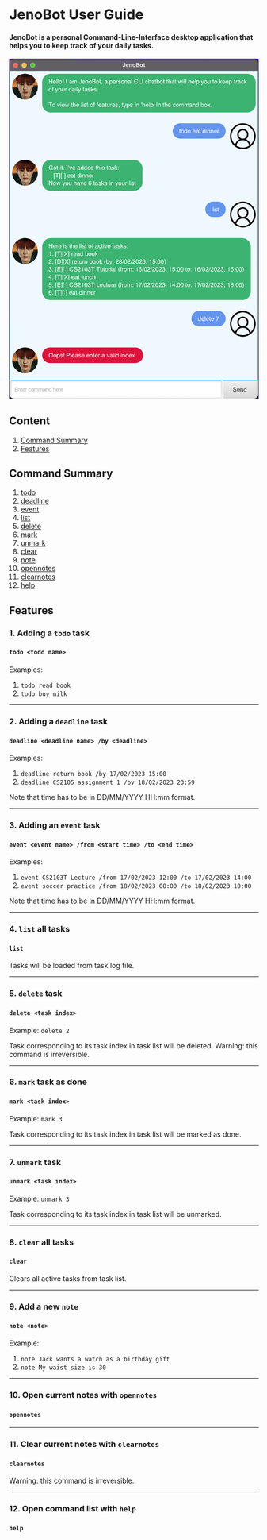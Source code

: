 # JenoBot User Guide

#### JenoBot is a personal Command-Line-Interface desktop application that helps you to keep track of your daily tasks.

![](Ui.png)

## Content
1. [Command Summary](https://github.com/afiqzu/ip/edit/master/docs/README.md#command-summary)
2. [Features](https://github.com/afiqzu/ip/edit/master/docs/README.md#features)

## Command Summary

1. [todo](https://github.com/afiqzu/ip/edit/master/docs/README.md#1-adding-a-todo-task)
2. [deadline](https://github.com/afiqzu/ip/edit/master/docs/README.md#2-adding-a-deadline-task)
3. [event](https://github.com/afiqzu/ip/edit/master/docs/README.md#3-adding-an-event-task)
4. [list](https://github.com/afiqzu/ip/edit/master/docs/README.md#4-list-all-tasks)
5. [delete](https://github.com/afiqzu/ip/edit/master/docs/README.md#5-delete-task)
6. [mark](https://github.com/afiqzu/ip/edit/master/docs/README.md#6-mark-task-as-done)
7. [unmark](https://github.com/afiqzu/ip/edit/master/docs/README.md#7-unmark-task)
8. [clear](https://github.com/afiqzu/ip/edit/master/docs/README.md#8-clear-all-tasks)
9. [note](https://github.com/afiqzu/ip/edit/master/docs/README.md#9-add-a-new-note)
10. [opennotes](https://github.com/afiqzu/ip/edit/master/docs/README.md#10-open-current-notes-with-opennotes)
11. [clearnotes](https://github.com/afiqzu/ip/edit/master/docs/README.md#10-open-current-notes-with-opennotes)
12. [help](https://github.com/afiqzu/ip/edit/master/docs/README.md#12-open-command-list-with-help)


## Features

### 1. Adding a `todo` task
#### `todo <todo name>`
Examples:
1. `todo read book`
2. `todo buy milk`

-------------------
### 2. Adding a `deadline` task
#### `deadline <deadline name> /by <deadline>`
Examples:
1. `deadline return book /by 17/02/2023 15:00`
2. `deadline CS2105 assignment 1 /by 18/02/2023 23:59`

Note that time has to be in DD/MM/YYYY HH:mm format.

-------------------
### 3. Adding an `event` task
#### `event <event name> /from <start time> /to <end time>`
Examples:
1. `event CS2103T Lecture /from 17/02/2023 12:00 /to 17/02/2023 14:00`
2. `event soccer practice /from 18/02/2023 08:00 /to 18/02/2023 10:00`

Note that time has to be in DD/MM/YYYY HH:mm format.

-------------------
### 4. `list` all tasks
#### `list`
Tasks will be loaded from task log file.

-------------------
### 5. `delete` task
#### `delete <task index>`
Example:
`delete 2`

Task corresponding to its task index in task list will be deleted.
Warning: this command is irreversible.

-------------------
### 6. `mark` task as done
#### `mark <task index>`
Example:
`mark 3`

Task corresponding to its task index in task list will be marked as done.

-------------------
### 7. `unmark` task
#### `unmark <task index>`
Example:
`unmark 3`

Task corresponding to its task index in task list will be unmarked.

-------------------
### 8. `clear` all tasks
#### `clear`

Clears all active tasks from task list.

-------------------
### 9. Add a new `note`
#### `note <note>`
Example:
1. `note Jack wants a watch as a birthday gift`
2. `note My waist size is 30`

-------------------
### 10. Open current notes with `opennotes`
#### `opennotes`

-------------------
### 11. Clear current notes with `clearnotes`
#### `clearnotes`

Warning: this command is irreversible.

-------------------
### 12. Open command list with `help`
#### `help`


